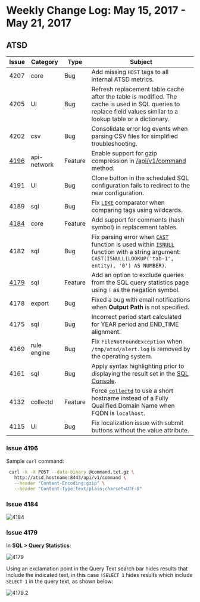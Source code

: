 # Weekly Change Log: May 15, 2017 - May 21, 2017

## ATSD

| Issue| Category    | Type    | Subject              |
|------|-------------|---------|----------------------|
| 4207 | core | Bug | Add missing `HOST` tags to all internal ATSD metrics.|
| 4205 | UI | Bug | Refresh replacement table cache after the table is modified. The cache is used in SQL queries to replace field values similar to a lookup table or a dictionary.|
| 4202 | csv | Bug | Consolidate error log events when parsing CSV files for simplified troubleshooting. |
| [4196](#issue-4196) | api-network | Feature | Enable support for gzip compression in [/api/v1/command](../../api/data/ext/command.md) method. |
| 4191 | UI | Bug | Clone button in the scheduled SQL configuration fails to redirect to the new configuration. |
| 4189 | sql | Bug | Fix [`LIKE`](../../sql/README.md#where-clause) comparator when comparing tags using wildcards. |
| [4184](#issue-4184) | core | Feature | Add support for comments (hash symbol) in replacement tables. |
| 4182 | sql | Bug |Fix parsing error when [`CAST`](../../sql/README.md#cast) function is used within [`ISNULL`](../../sql/README.md#isnull) function with a string argument: `CAST(ISNULL(LOOKUP('tab-1', entity), '0') AS NUMBER)`.|
| [4179](#issue-4179) | sql | Feature | Add an option to exclude queries from the SQL query statistics page using `!` as the negation symbol. |
| 4178 | export | Bug | Fixed a bug with email notifications when **Output Path** is not specified. |
| 4175 | sql | Bug | Incorrect period start calculated for YEAR period and END_TIME alignment.|
| 4169 | rule engine | Bug | Fix `FileNotFoundException` when `/tmp/atsd/alert.log` is removed by the operating system. |
| 4161 | sql | Bug | Apply syntax highlighting prior to displaying the result set in the [SQL Console](../../sql/sql-console.md). |
| 4132 | collectd | Feature | Force [`collectd`](https://github.com/axibase/atsd-collectd-plugin) to use a short hostname instead of a Fully Qualified Domain Name when FQDN is `localhost`.|
| 4115 | UI | Bug | Fix localization issue with submit buttons without the value attribute. |

### Issue 4196

Sample `curl` command:

```bash
 curl -k -X POST --data-binary @command.txt.gz \
   http://atsd_hostname:8443/api/v1/command \
   --header "Content-Encoding:gzip" \
   --header "Content-Type:text/plain;charset=UTF-8"
```

### Issue 4184

![4184](./Images/4184.png)

### Issue 4179

In **SQL > Query Statistics**:

![4179](./Images/4179.png)

Using an exclamation point in the Query Text search bar hides results that include the
indicated text, in this case `!SELECT 1` hides results which include `SELECT 1` in the
query text, as shown below:

![4179.2](./Images/4179.2.png)
